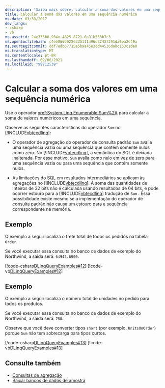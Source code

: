 ```yaml
---
description: 'Saiba mais sobre: calcular a soma dos valores em uma sequência numérica'
title: Calcular a soma dos valores em uma sequência numérica
ms.date: 03/30/2017
dev_langs:
- csharp
- vb
ms.assetid: 24e335b0-984e-4825-8721-0a91b533b7c3
ms.openlocfilehash: c4eb066b9286335111d96d32437291da9ea2d49a
ms.sourcegitcommit: ddf7edb67715a5b9a45e3dd44536dabc153c1de0
ms.translationtype: MT
ms.contentlocale: pt-BR
ms.lasthandoff: 02/06/2021
ms.locfileid: "99712539"
---
```

# <a name="compute-the-sum-of-values-in-a-numeric-sequence"></a>Calcular a soma dos valores em uma sequência numérica

Use o operador <xref:System.Linq.Enumerable.Sum%2A> para calcular a soma de valores numéricos em uma sequência.  
  
 Observe as seguintes características do operador `Sum` no [!INCLUDE[vbtecdlinq](../../../../../../includes/vbtecdlinq-md.md)]:  
  
- O operador de agregação do operador de consulta padrão `Sum` avalia uma sequência vazia ou uma sequência que contém somente nulos como zero. No [!INCLUDE[vbtecdlinq](../../../../../../includes/vbtecdlinq-md.md)], a semântica do SQL é deixada inalterada. Por esse motivo, `Sum` avalia como nulo em vez de zero para uma sequência vazia ou para uma sequência que contém somente nulos.  
  
- As limitações do SQL em resultados intermediários se aplicam às agregações no [!INCLUDE[vbtecdlinq](../../../../../../includes/vbtecdlinq-md.md)]. A soma das quantidades de inteiros de 32 bits não é calculada usando resultados de 64 bits, e pode ocorrer estouro para a [!INCLUDE[vbtecdlinq](../../../../../../includes/vbtecdlinq-md.md)] tradução de `Sum` . Essa possibilidade existe mesmo se a implementação do operador de consulta padrão não causa um estouro para a sequência correspondente na memória.  
  
## <a name="example"></a>Exemplo  

 O exemplo a seguir localiza o frete total de todos os pedidos na tabela `Order`.  
  
 Se você executar essa consulta no banco de dados de exemplo do Northwind, a saída será: `64942.6900`.  
  
 [!code-csharp[DLinqQueryExamples#12](../../../../../../samples/snippets/csharp/VS_Snippets_Data/DLinqQueryExamples/cs/Program.cs#12)]
 [!code-vb[DLinqQueryExamples#12](../../../../../../samples/snippets/visualbasic/VS_Snippets_Data/DLinqQueryExamples/vb/Module1.vb#12)]  
  
## <a name="example"></a>Exemplo  

 O exemplo a seguir localiza o número total de unidades no pedido para todos os produtos.  
  
 Se você executar essa consulta no banco de dados de exemplo do Northwind, a saída será: `780`.  
  
 Observe que você deve converter tipos `short` (por exemplo, `UnitsOnOrder`) porque `Sum` não tem sobrecarga para tipos curtos.  
  
 [!code-csharp[DLinqQueryExamples#13](../../../../../../samples/snippets/csharp/VS_Snippets_Data/DLinqQueryExamples/cs/Program.cs#13)]
 [!code-vb[DLinqQueryExamples#13](../../../../../../samples/snippets/visualbasic/VS_Snippets_Data/DLinqQueryExamples/vb/Module1.vb#13)]  
  
## <a name="see-also"></a>Consulte também

- [Consultas de agregação](aggregate-queries.md)
- [Baixar bancos de dados de amostra](downloading-sample-databases.md)
